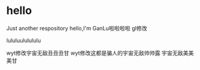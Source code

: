 # hello
Just another respository
hello,I'm GanLu啦啦啦啦
gl修改

lululuululululu

wyt修改宇宙无敌丑丑丑甘
wyt修改这都是骗人的宇宙无敌帅帅露
宇宙无敌美美美甘
